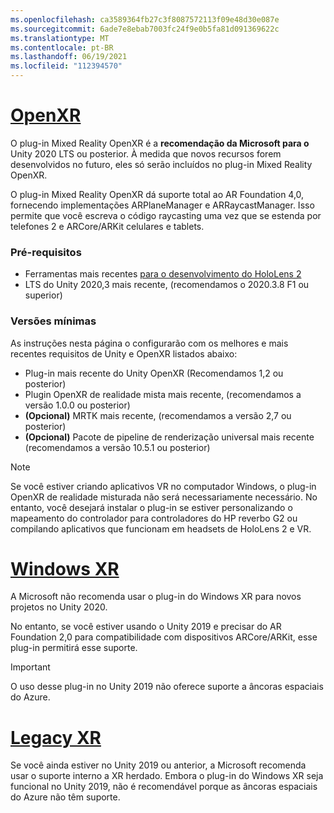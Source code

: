 ```yaml
---
ms.openlocfilehash: ca3589364fb27c3f8087572113f09e48d30e087e
ms.sourcegitcommit: 6ade7e8ebab7003fc24f9e0b5fa81d091369622c
ms.translationtype: MT
ms.contentlocale: pt-BR
ms.lasthandoff: 06/19/2021
ms.locfileid: "112394570"
---
```

# <a name="openxr"></a>[OpenXR](#tab/openxr)

O plug-in Mixed Reality OpenXR é a **recomendação da Microsoft para o** Unity 2020 LTS ou posterior. À medida que novos recursos forem desenvolvidos no futuro, eles só serão incluídos no plug-in Mixed Reality OpenXR.

O plug-in Mixed Reality OpenXR dá suporte total ao AR Foundation 4,0, fornecendo implementações ARPlaneManager e ARRaycastManager. Isso permite que você escreva o código raycasting uma vez que se estenda por telefones 2 e ARCore/ARKit celulares e tablets.

### <a name="prerequisites"></a>Pré-requisitos 

* Ferramentas mais recentes [para o desenvolvimento do HoloLens 2](/windows/mixed-reality/develop/install-the-tools?tabs=unity#installation-checklist)
* LTS do Unity 2020,3 mais recente, (recomendamos o 2020.3.8 F1 ou superior)

### <a name="minimum-versions"></a>Versões mínimas

As instruções nesta página o configurarão com os melhores e mais recentes requisitos de Unity e OpenXR listados abaixo:

* Plug-in mais recente do Unity OpenXR (Recomendamos 1,2 ou posterior)
* Plugin OpenXR de realidade mista mais recente, (recomendamos a versão 1.0.0 ou posterior)
* **(Opcional)** MRTK mais recente, (recomendamos a versão 2,7 ou posterior)
* **(Opcional)** Pacote de pipeline de renderização universal mais recente (recomendamos a versão 10.5.1 ou posterior)

<!-- ![Screenshot of the open xr unity basic sample running on a HoloLens](../../images/openxr-example.png) -->

> [!NOTE]
> Se você estiver criando aplicativos VR no computador Windows, o plug-in OpenXR de realidade misturada não será necessariamente necessário. No entanto, você desejará instalar o plug-in se estiver personalizando o mapeamento do controlador para controladores do HP reverbo G2 ou compilando aplicativos que funcionam em headsets de HoloLens 2 e VR.

# <a name="windows-xr"></a>[Windows XR](#tab/windowsxr)

A Microsoft não recomenda usar o plug-in do Windows XR para novos projetos no Unity 2020.

No entanto, se você estiver usando o Unity 2019 e precisar do AR Foundation 2,0 para compatibilidade com dispositivos ARCore/ARKit, esse plug-in permitirá esse suporte.

> [!IMPORTANT]
> O uso desse plug-in no Unity 2019 não oferece suporte a âncoras espaciais do Azure. 

# <a name="legacy-xr"></a>[Legacy XR](#tab/legacy)

Se você ainda estiver no Unity 2019 ou anterior, a Microsoft recomenda usar o suporte interno a XR herdado. Embora o plug-in do Windows XR seja funcional no Unity 2019, não é recomendável porque as âncoras espaciais do Azure não têm suporte.